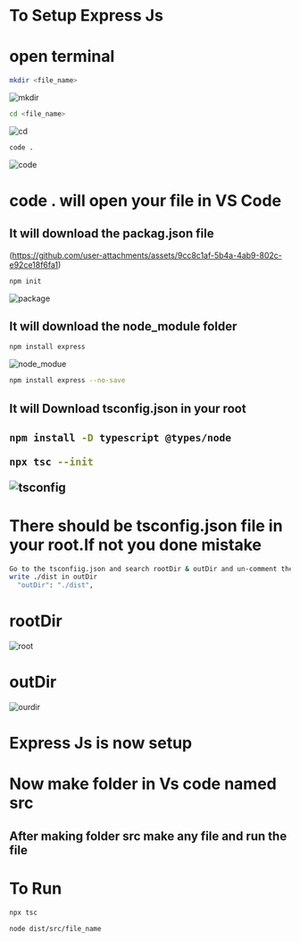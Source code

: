 
<h1>To Setup Express Js </h1>

<h1>open terminal</h1>

```bash
mkdir <file_name>
```

![mkdir](https://github.com/user-attachments/assets/f0fa2995-20ed-474a-a435-d84a505a723b)

```bash
cd <file_name>
```

![cd](https://github.com/user-attachments/assets/303c77d7-f7a1-4840-843c-e26d77e25db3)

```bash
code .
```

![code](https://github.com/user-attachments/assets/6210ccc3-395c-4c37-95f2-de2729fb7715)


<h1>code . will open your file in VS Code</h1>


<h2>It will download the packag.json file</h1>

(https://github.com/user-attachments/assets/9cc8c1af-5b4a-4ab9-802c-e92ce18f6fa1)

```bash
npm init
```



![package](https://github.com/user-attachments/assets/16788e42-1681-4ef4-ab97-9732f69a06b5)

<h2>It will download the node_module folder</h1>

```bash
npm install express
```

![node_modue](https://github.com/user-attachments/assets/340d417b-b1ab-4161-af6b-e9f7c9d39a5a)


```bash
npm install express --no-save
```

<h2>It will Download tsconfig.json in your root<h2>

```bash
npm install -D typescript @types/node
```

```bash
npx tsc --init
```

![tsconfig](https://github.com/user-attachments/assets/df5cbab9-a2b5-4155-a65b-a7256cb91bd4)




<h1>There should be tsconfig.json file in your root.If not you done mistake </h1>

```bash
Go to the tsconfiig.json and search rootDir & outDir and un-comment them
write ./dist in outDir
  "outDir": "./dist", 

```
<h1>rootDir</h1>

![root](https://github.com/user-attachments/assets/62e1a033-c456-44de-9176-8847f58eefa6)

<h1>outDir</h1>

![ourdir](https://github.com/user-attachments/assets/95cf1b10-ed7d-4017-a578-0ee9952617dc)



<h1>Express Js is now setup</h1>

<h1>Now make folder in Vs code named src</h1>

<h2>After making folder src make any file and run the file</h2>

<h1>To Run </h1>

```bash
npx tsc
```

```bash
node dist/src/file_name
```

